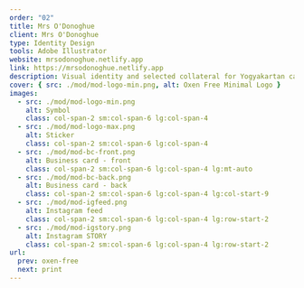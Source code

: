 ```yaml
---
order: "02"
title: Mrs O'Donoghue
client: Mrs O'Donoghue
type: Identity Design
tools: Adobe Illustrator
website: mrsodonoghue.netlify.app
link: https://mrsodonoghue.netlify.app
description: Visual identity and selected collateral for Yogyakartan cafe and bakery.
cover: { src: ./mod/mod-logo-min.png, alt: Oxen Free Minimal Logo }
images:
  - src: ./mod/mod-logo-min.png
    alt: Symbol
    class: col-span-2 sm:col-span-6 lg:col-span-4
  - src: ./mod/mod-logo-max.png
    alt: Sticker
    class: col-span-2 sm:col-span-6 lg:col-span-4
  - src: ./mod/mod-bc-front.png
    alt: Business card - front
    class: col-span-2 sm:col-span-6 lg:col-span-4 lg:mt-auto
  - src: ./mod/mod-bc-back.png
    alt: Business card - back
    class: col-span-2 sm:col-span-6 lg:col-span-4 lg:col-start-9
  - src: ./mod/mod-igfeed.png
    alt: Instagram feed
    class: col-span-2 sm:col-span-6 lg:col-span-4 lg:row-start-2
  - src: ./mod/mod-igstory.png
    alt: Instagram STORY
    class: col-span-2 sm:col-span-6 lg:col-span-4 lg:row-start-2
url:
  prev: oxen-free
  next: print
---
```

